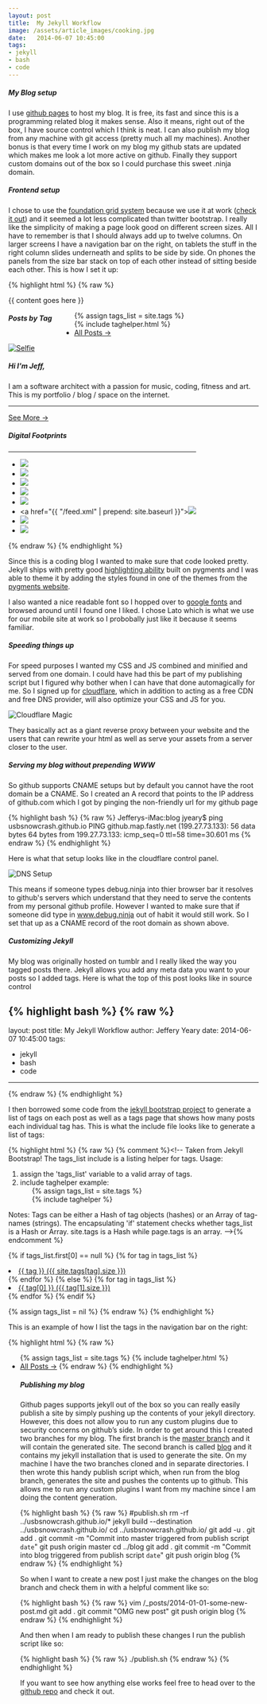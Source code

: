 ```yaml
---
layout: post
title:  My Jekyll Workflow
image: /assets/article_images/cooking.jpg
date:   2014-06-07 10:45:00
tags:
- jekyll
- bash
- code
---
```

##### My Blog setup
I use [github pages](https://pages.github.com/) to host my blog.  It is free, its fast and since this is a programming related blog it makes sense.  Also it means, right out of the box, I have source control which I think is neat. I can also publish my blog from any machine with git access (pretty much all my machines).  Another bonus is that every time I work on my blog my github stats are updated which makes me look a lot more active on github.  Finally they support custom domains out of the box so I could purchase this sweet .ninja domain.

##### Frontend setup
I chose to use the [foundation grid system](http://foundation.zurb.com/) because we use it at work ([check it out](http://m.careerbuilder.com)) and it seemed a lot less complicated than twitter bootstrap.  I really like the simplicity of making a page look good on different screen sizes.  All I have to remember is that I should always add up to twelve columns.  On larger screens I have a navigation bar on the right, on tablets the stuff in the right column slides underneath and splits to be side by side.  On phones the panels from the size bar stack on top of each other instead of sitting beside each other.  This is how I set it up:

{% highlight html %}
{% raw %}
    <div class="row">
      <div class="small-12 medium-9 columns" role="content">
        {{ content goes here }}
      </div>
        <!-- Side navigation, on a large screen we float it to the side.  On a phone and tablet we want the entire navigation panel to slide underneath the content -->
        <aside class="small-12 large-3 columns">
          <div class="row">
            <div class="small-12 columns">
              <h5>Posts by Tag</h5>
              <ul class="inline-list">
                {% assign tags_list = site.tags %}  
                {% include taghelper.html %}
                <li><a href="/blog/">All Posts →</a></li>
              </ul>
            </div>
            <!-- On a phone we take the entire width because the whole left column is stacked underneath the content-->
            <div class="small-12 medium-6 large-12 columns">
              <div class="panel text-center">
                <a href="/about/"><img src="/assets/images/selfie.png" alt="Selfie" /></a>
                <h5 class="text-left">Hi I'm Jeff,</h5>
                  <p class="text-left">I am a software architect with a passion for music, coding, fitness and art.  This is my portfolio / blog / space on the internet.</p>
                  <hr />
                  <a href="/about/">See More →</a>
              </div>
            </div>
            <!-- On a tablet we put the two parts of the navigation side by side since we have extra realestate -->
            <div class="small-12 medium-6 large-12 columns">
              <div class="panel">
                <h5>Digital Footprints</h5>
                <hr />
                <ul class="small-block-grid-6 medium-block-grid-3 large-block-grid-3">
                  <li><a href="http://8tracks.com/usbsnowcrash"><img src="/assets/images/social/8tracks.png"></a></li>
                  <li><a href="http://instagram.com/usbsnowcrash"><img src="/assets/images/social/instagram.png"></a></li>
                  <li><a href="http://www.last.fm/user/usbsnowcrash"><img src="/assets/images/social/lastfm.png"></a></li>
                  <li><a href="http://lnkd.in/NWMsmR"><img src="/assets/images/social/linkedin.png"></a></li>
                  <li><a href="http://www.pinterest.com/jefferyyeary/"><img src="/assets/images/social/pinterest.png"></a></li>
                  <li><a href="{{ "/feed.xml" | prepend: site.baseurl }}"><img src="/assets/images/social/rss.png"></a></li>
                  <li><a href="https://twitter.com/usbsnowcrash"><img src="/assets/images/social/twitter.png"></a></li>
                  <li><a href="http://www.youtube.com/user/usbsnowcrash"><img src="/assets/images/social/youtube.png"></a></li>
                </ul>
              </div>
            </div>
          </div>
        </aside>
    </div>
{% endraw %}
{% endhighlight %}

Since this is a coding blog I wanted to make sure that code looked pretty.  Jekyll ships with pretty good [highlighting ability](http://jekyllrb.com/docs/posts/) built on pygments and I was able to theme it by adding the styles found in one of the themes from the [pygments website](http://richleland.github.io/pygments-css/).

I also wanted a nice readable font so I hopped over to [google fonts](https://www.google.com/fonts) and browsed around until I found one I liked.  I chose Lato which is what we use for our mobile site at work so I probobally just like it because it seems familiar.

##### Speeding things up
For speed purposes I wanted my CSS and JS combined and minified and served from one domain.  I could have had this be part of my publishing script but I figured why bother when I can have that done automagically for me.  So I signed up for [cloudflare](http://www.cloudflare.com), which in addition to acting as a free CDN and free DNS provider, will also optimize your CSS and JS for you.  

![Cloudflare Magic](/assets/images/cloudflare_magic.png)

They basically act as a giant reverse proxy between your website and the users that can rewrite your html as well as serve your assets from a server closer to the user.

##### Serving my blog without prepending WWW
So github supports CNAME setups but by default you cannot have the root domain be a CNAME.  So I created an A record that points to the IP address of github.com which I got by pinging the non-friendly url for my github page 

{% highlight bash %}
{% raw %}
Jefferys-iMac:blog jyeary$ ping usbsnowcrash.github.io
PING github.map.fastly.net (199.27.73.133): 56 data bytes
64 bytes from 199.27.73.133: icmp_seq=0 ttl=58 time=30.601 ms
{% endraw %}
{% endhighlight %}

Here is what that setup looks like in the cloudflare control panel.

![DNS Setup](/assets/images/cloudflare-dns.png)

This means if someone types debug.ninja into thier browser bar it resolves to github's servers which understand that they need to serve the contents from my personal github profile.  However I wanted to make sure that if someone did type in www.debug.ninja out of habit it would still work.  So I set that up as a CNAME record of the root domain as shown above.

##### Customizing Jekyll
My blog was originally hosted on tumblr and I really liked the way you tagged posts there.  Jekyll allows you add any meta data you want to your posts so I added tags.  Here is what the top of this post looks like in source control

{% highlight bash %}
{% raw %}
---
layout: post
title:  My Jekyll Workflow
author: Jeffery Yeary
date:   2014-06-07 10:45:00
tags:
- jekyll
- bash
- code
---
{% endraw %}
{% endhighlight %}

I then borrowed some code from the [jekyll bootstrap project](http://jekyllbootstrap.com/) to generate a list of tags on each post as well as a tags page that shows how many posts each individual tag has.  This is what the include file looks like to generate a list of tags:

{% highlight html %}
{% raw %}
{% comment %}<!--
Taken from Jekyll Bootstrap!
The tags_list include is a listing helper for tags.
Usage:
  1) assign the 'tags_list' variable to a valid array of tags.
  2) include taghelper
  example:
    <ul>
      {% assign tags_list = site.tags %}  
      {% include taghelper %}
    </ul>
  
  Notes: 
    Tags can be either a Hash of tag objects (hashes) or an Array of tag-names (strings).
    The encapsulating 'if' statement checks whether tags_list is a Hash or Array.
    site.tags is a Hash while page.tags is an array.
-->{% endcomment %}

  {% if tags_list.first[0] == null %}
    {% for tag in tags_list %} 
      <li><a href="{{ BASE_PATH }}/tags/#{{ tag }}-ref">{{ tag }} <span>({{ site.tags[tag].size }})</span></a></li>
    {% endfor %}
  {% else %}
    {% for tag in tags_list %} 
      <li><a href="{{ BASE_PATH }}/tags/#{{ tag[0] }}-ref">{{ tag[0] }} <span>({{ tag[1].size }})</span></a></li>
    {% endfor %}
  {% endif %}

{% assign tags_list = nil %}
{% endraw %}
{% endhighlight %}

This is an example of how I list the tags in the navigation bar on the right:

{% highlight html %}
{% raw %}
<ul class="inline-list">
{% assign tags_list = site.tags %}  
{% include taghelper.html %}
<li><a href="/blog/">All Posts →</a>
{% endraw %}
{% endhighlight %}

##### Publishing my blog 
Github pages supports jekyll out of the box so you can really easily publish a site by simply pushing up the contents of your jekyll directory.  However, this does not allow you to run any custom plugins due to security concerns on github’s side.  In order to get around this I created two branches for my blog.  The first branch is the [master branch](https://github.com/usbsnowcrash/usbsnowcrash.github.io) and it will contain the generated site.  The second branch is called [blog](https://github.com/usbsnowcrash/usbsnowcrash.github.io/tree/blog) and it contains my jekyll installation that is used to generate the site.  On my machine I have the two branches cloned and in separate directories.  I then wrote this handy publish script which, when run from the blog branch, generates the site and pushes the contents up to github.  This allows me to run any custom plugins I want from my machine since I am doing the content generation.

{% highlight bash %}
{% raw %}
#publish.sh
rm -rf ../usbsnowcrash.github.io/*
jekyll build --destination ../usbsnowcrash.github.io/
cd ../usbsnowcrash.github.io/
git add -u .
git add .
git commit -m "Commit into master triggered from publish script `date`"
git push origin master
cd ../blog
git add .
git commit -m "Commit into blog triggered from publish script `date`"
git push origin blog
{% endraw %}
{% endhighlight %}

So when I want to create a new post I just make the changes on the blog branch and check them in with a helpful comment like so:

{% highlight bash %}
{% raw %}
vim /_posts/2014-01-01-some-new-post.md
git add .
git commit "OMG new post"
git push origin blog
{% endraw %}
{% endhighlight %}

And then when I am ready to publish these changes I run the publish script like so:

{% highlight bash %}
{% raw %}
./publish.sh
{% endraw %}
{% endhighlight %}

If you want to see how anything else works feel free to head over to the [github repo](https://github.com/usbsnowcrash/usbsnowcrash.github.io) and check it out.
